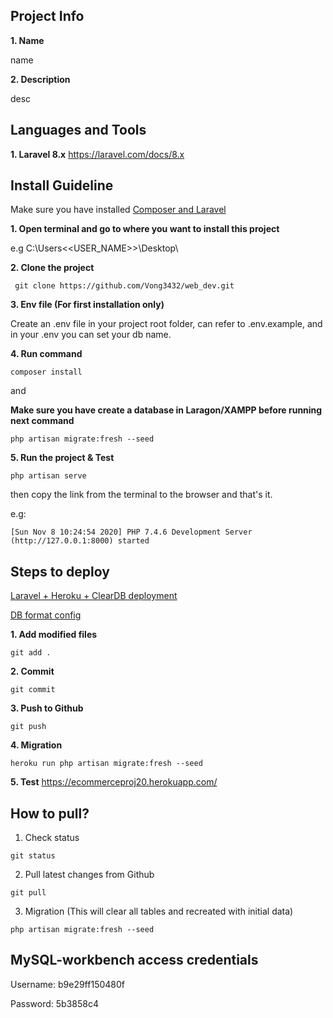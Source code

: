 
## Project Info 
**1. Name**

name

**2. Description**

desc

## Languages and Tools
**1. Laravel 8.x**
https://laravel.com/docs/8.x

## Install Guideline

Make sure you have installed [Composer and Laravel](https://laravel.com/docs/8.x#via-laravel-installer)

**1. Open terminal and go to where you want to install this project**

e.g C:\Users\<<USER_NAME>>\Desktop\

**2. Clone the project**
```
 git clone https://github.com/Vong3432/web_dev.git
```

**3. Env file (For first installation only)**

Create an .env file in your project root folder, can refer to .env.example, and in your .env you can set your db name.

**4. Run command**
```
composer install
```

and

**Make sure you have create a database in Laragon/XAMPP before running next command**

```
php artisan migrate:fresh --seed
```

**5. Run the project & Test**
```
php artisan serve
```
then copy the link from the terminal to the browser and that's it.

e.g:
```
[Sun Nov 8 10:24:54 2020] PHP 7.4.6 Development Server (http://127.0.0.1:8000) started
```

## Steps to deploy
[Laravel + Heroku + ClearDB deployment](https://salitha94.blogspot.com/2019/11/deploy-laravel-application-on-heroku.html)

[DB format config](https://stackoverflow.com/a/50585865/10868150)

**1. Add modified files**
```
git add .
```
**2. Commit**
```
git commit 
```
**3. Push to Github**
```
git push 
```
**4. Migration**
```
heroku run php artisan migrate:fresh --seed
```
**5. Test**
https://ecommerceproj20.herokuapp.com/

## How to pull?

1. Check status
```
git status
```

2. Pull latest changes from Github 
```
git pull
```

3. Migration (This will clear all tables and recreated with initial data)
```
php artisan migrate:fresh --seed
```


## MySQL-workbench access credentials

Username: b9e29ff150480f

Password: 5b3858c4